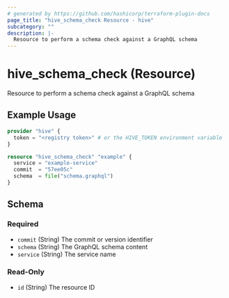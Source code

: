 ```yaml
---
# generated by https://github.com/hashicorp/terraform-plugin-docs
page_title: "hive_schema_check Resource - hive"
subcategory: ""
description: |-
  Resource to perform a schema check against a GraphQL schema
---
```


# hive_schema_check (Resource)

Resource to perform a schema check against a GraphQL schema

## Example Usage

```terraform
provider "hive" {
  token = "<registry token>" # or the HIVE_TOKEN environment variable
}

resource "hive_schema_check" "example" {
  service = "example-service"
  commit  = "57ee05c"
  schema  = file("schema.graphql")
}
```

<!-- schema generated by tfplugindocs -->
## Schema

### Required

- `commit` (String) The commit or version identifier
- `schema` (String) The GraphQL schema content
- `service` (String) The service name

### Read-Only

- `id` (String) The resource ID
